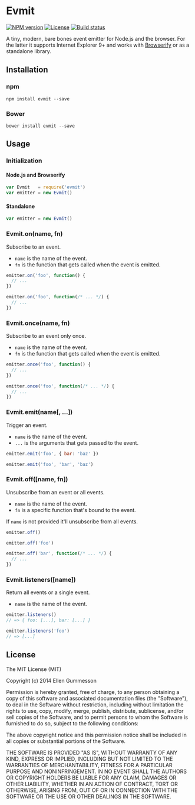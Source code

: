 # Evmit

[![NPM version][npm-img]][npm-url]
[![License][license-img]][license-url]
[![Build status][travis-img]][travis-url]

A tiny, modern, bare bones event emitter for Node.js and the browser. For the
latter it supports Internet Explorer 9+ and works with
[Browserify](http://browserify.org/) or as a standalone library.

## Installation

### npm

~~~ text
npm install evmit --save
~~~

### Bower

~~~ text
bower install evmit --save
~~~

## Usage

### Initialization

#### Node.js and Browserify

~~~ javascript
var Evmit   = require('evmit')
var emitter = new Evmit()
~~~

#### Standalone

~~~ javascript
var emitter = new Evmit()
~~~

### Evmit.on(name, fn)

Subscribe to an event.

- `name` is the name of the event.
- `fn` is the function that gets called when the event is emitted.

~~~ javascript
emitter.on('foo', function() {
  // ...
})

emitter.on('foo', function(/* ... */) {
  // ...
})
~~~

### Evmit.once(name, fn)

Subscribe to an event only once.

- `name` is the name of the event.
- `fn` is the function that gets called when the event is emitted.

~~~ javascript
emitter.once('foo', function() {
  // ...
})

emitter.once('foo', function(/* ... */) {
  // ...
})
~~~

### Evmit.emit(name[, ...])

Trigger an event.

- `name` is the name of the event.
- `...` is the arguments that gets passed to the event.

~~~ javascript
emitter.emit('foo', { bar: 'baz' })

emitter.emit('foo', 'bar', 'baz')
~~~

### Evmit.off([name, fn])

Unsubscribe from an event or all events.

- `name` is the name of the event.
- `fn` is a specific function that's bound to the event.

If `name` is not provided it'll unsubscribe from all events.

~~~ javascript
emitter.off()

emitter.off('foo')

emitter.off('bar', function(/* ... */) {
  // ...
})
~~~

### Evmit.listeners([name])

Return all events or a single event.

- `name` is the name of the event.

~~~ javascript
emitter.listeners()
// => { foo: [...], bar: [...] }

emitter.listeners('foo')
// => [...]
~~~

## License

The MIT License (MIT)

Copyright (c) 2014 Ellen Gummesson

Permission is hereby granted, free of charge, to any person obtaining a copy
of this software and associated documentation files (the "Software"), to deal
in the Software without restriction, including without limitation the rights
to use, copy, modify, merge, publish, distribute, sublicense, and/or sell
copies of the Software, and to permit persons to whom the Software is
furnished to do so, subject to the following conditions:

The above copyright notice and this permission notice shall be included in
all copies or substantial portions of the Software.

THE SOFTWARE IS PROVIDED "AS IS", WITHOUT WARRANTY OF ANY KIND, EXPRESS OR
IMPLIED, INCLUDING BUT NOT LIMITED TO THE WARRANTIES OF MERCHANTABILITY,
FITNESS FOR A PARTICULAR PURPOSE AND NONINFRINGEMENT. IN NO EVENT SHALL THE
AUTHORS OR COPYRIGHT HOLDERS BE LIABLE FOR ANY CLAIM, DAMAGES OR OTHER
LIABILITY, WHETHER IN AN ACTION OF CONTRACT, TORT OR OTHERWISE, ARISING FROM,
OUT OF OR IN CONNECTION WITH THE SOFTWARE OR THE USE OR OTHER DEALINGS IN
THE SOFTWARE.

[npm-img]: https://img.shields.io/npm/v/evmit.svg?style=flat-square
[npm-url]: https://npmjs.org/package/evmit
[license-img]: http://img.shields.io/npm/l/evmit.svg?style=flat-square
[license-url]: LICENSE
[travis-img]: https://img.shields.io/travis/gummesson/evmit.svg?style=flat-square
[travis-url]: https://travis-ci.org/gummesson/evmit
